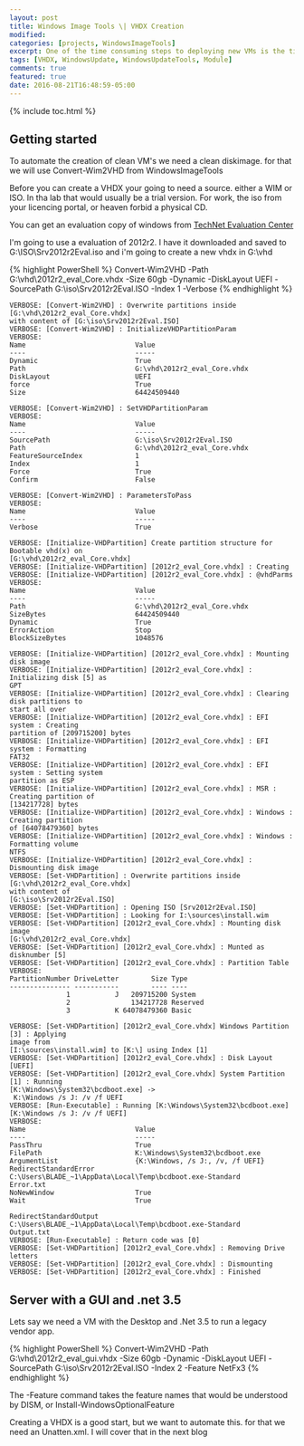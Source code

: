 ```yaml
---
layout: post
title: Windows Image Tools \| VHDX Creation
modified:
categories: [projects, WindowsImageTools]
excerpt: One of the time consuming steps to deploying new VMs is the time spend managing Images and and applying patches. I’m not big on Golden images. I tend to use a fully patched VHDX or VMDK  and let DSC handle the configuration and software. This is not the fastest, and at scale you need to create more then one image based on what saves the most time.  (IIS, SQL, Exchange, etc…).
tags: [VHDX, WindowsUpdate, WindowsUpdateTools, Module]
comments: true
featured: true
date: 2016-08-21T16:48:59-05:00
---
```


{% include toc.html %}

 ## Getting started

To automate the creation of clean VM's we need a clean diskimage. for that we will use Convert-Wim2VHD from WindowsImageTools

Before you can create a VHDX your going to need a source. either a WIM or ISO. In tha lab that would usually be a trial version. For work, the iso from your licencing portal, or heaven forbid a physical CD.

You can get an evaluation copy of windows from [TechNet Evaluation Center](https://www.microsoft.com/en-us/evalcenter)

I'm going to use a evaluation of 2012r2. I have it downloaded and saved to G:\ISO\Srv2012r2Eval.iso and i'm going to create a new vhdx in G:\vhd 

{% highlight PowerShell %}
Convert-Wim2VHD -Path G:\vhd\2012r2_eval_Core.vhdx -Size 60gb -Dynamic -DiskLayout UEFI -SourcePath G:\iso\Srv2012r2Eval.ISO -Index 1 -Verbose
{% endhighlight %}

~~~
VERBOSE: [Convert-Wim2VHD] : Overwrite partitions inside [G:\vhd\2012r2_eval_Core.vhdx] 
with content of [G:\iso\Srv2012r2Eval.ISO]
VERBOSE: [Convert-Wim2VHD] : InitializeVHDPartitionParam
VERBOSE:
Name                           Value
----                           -----
Dynamic                        True
Path                           G:\vhd\2012r2_eval_Core.vhdx
DiskLayout                     UEFI
force                          True
Size                           64424509440

VERBOSE: [Convert-Wim2VHD] : SetVHDPartitionParam
VERBOSE:
Name                           Value
----                           -----
SourcePath                     G:\iso\Srv2012r2Eval.ISO
Path                           G:\vhd\2012r2_eval_Core.vhdx
FeatureSourceIndex             1
Index                          1
Force                          True
Confirm                        False

VERBOSE: [Convert-Wim2VHD] : ParametersToPass
VERBOSE:
Name                           Value
----                           -----
Verbose                        True

VERBOSE: [Initialize-VHDPartition] Create partition structure for Bootable vhd(x) on 
[G:\vhd\2012r2_eval_Core.vhdx]
VERBOSE: [Initialize-VHDPartition] [2012r2_eval_Core.vhdx] : Creating
VERBOSE: [Initialize-VHDPartition] [2012r2_eval_Core.vhdx] : @vhdParms
VERBOSE:
Name                           Value
----                           -----
Path                           G:\vhd\2012r2_eval_Core.vhdx
SizeBytes                      64424509440
Dynamic                        True
ErrorAction                    Stop
BlockSizeBytes                 1048576

VERBOSE: [Initialize-VHDPartition] [2012r2_eval_Core.vhdx] : Mounting disk image
VERBOSE: [Initialize-VHDPartition] [2012r2_eval_Core.vhdx] : Initializing disk [5] as 
GPT
VERBOSE: [Initialize-VHDPartition] [2012r2_eval_Core.vhdx] : Clearing disk partitions to 
start all over
VERBOSE: [Initialize-VHDPartition] [2012r2_eval_Core.vhdx] : EFI system : Creating 
partition of [209715200] bytes
VERBOSE: [Initialize-VHDPartition] [2012r2_eval_Core.vhdx] : EFI system : Formatting 
FAT32
VERBOSE: [Initialize-VHDPartition] [2012r2_eval_Core.vhdx] : EFI system : Setting system 
partition as ESP
VERBOSE: [Initialize-VHDPartition] [2012r2_eval_Core.vhdx] : MSR : Creating partition of 
[134217728] bytes
VERBOSE: [Initialize-VHDPartition] [2012r2_eval_Core.vhdx] : Windows : Creating partition 
of [64078479360] bytes
VERBOSE: [Initialize-VHDPartition] [2012r2_eval_Core.vhdx] : Windows : Formatting volume 
NTFS
VERBOSE: [Initialize-VHDPartition] [2012r2_eval_Core.vhdx] : Dismounting disk image
VERBOSE: [Set-VHDPartition] : Overwrite partitions inside [G:\vhd\2012r2_eval_Core.vhdx] 
with content of
[G:\iso\Srv2012r2Eval.ISO]
VERBOSE: [Set-VHDPartition] : Opening ISO [Srv2012r2Eval.ISO]
VERBOSE: [Set-VHDPartition] : Looking for I:\sources\install.wim
VERBOSE: [Set-VHDPartition] [2012r2_eval_Core.vhdx] : Mounting disk image 
[G:\vhd\2012r2_eval_Core.vhdx]
VERBOSE: [Set-VHDPartition] [2012r2_eval_Core.vhdx] : Munted as disknumber [5]
VERBOSE: [Set-VHDPartition] [2012r2_eval_Core.vhdx] : Partition Table
VERBOSE:
PartitionNumber DriveLetter        Size Type
--------------- -----------        ---- ----
              1           J   209715200 System
              2               134217728 Reserved
              3           K 64078479360 Basic

VERBOSE: [Set-VHDPartition] [2012r2_eval_Core.vhdx] Windows Partition [3] : Applying 
image from
[I:\sources\install.wim] to [K:\] using Index [1]
VERBOSE: [Set-VHDPartition] [2012r2_eval_Core.vhdx] : Disk Layout [UEFI]
VERBOSE: [Set-VHDPartition] [2012r2_eval_Core.vhdx] System Partition [1] : Running 
[K:\Windows\System32\bcdboot.exe] ->
 K:\Windows /s J: /v /f UEFI
VERBOSE: [Run-Executable] : Running [K:\Windows\System32\bcdboot.exe] 
[K:\Windows /s J: /v /f UEFI]
VERBOSE:
Name                           Value
----                           -----
PassThru                       True
FilePath                       K:\Windows\System32\bcdboot.exe
ArgumentList                   {K:\Windows, /s J:, /v, /f UEFI}
RedirectStandardError          C:\Users\BLADE_~1\AppData\Local\Temp\bcdboot.exe-Standard
Error.txt
NoNewWindow                    True
Wait                           True

RedirectStandardOutput         C:\Users\BLADE_~1\AppData\Local\Temp\bcdboot.exe-Standard
Output.txt
VERBOSE: [Run-Executable] : Return code was [0]
VERBOSE: [Set-VHDPartition] [2012r2_eval_Core.vhdx] : Removing Drive letters
VERBOSE: [Set-VHDPartition] [2012r2_eval_Core.vhdx] : Dismounting
VERBOSE: [Set-VHDPartition] [2012r2_eval_Core.vhdx] : Finished
~~~

## Server with a GUI and .net 3.5

Lets say we need a VM with the Desktop and .Net 3.5 to run a legacy vendor app.

{% highlight PowerShell %}
Convert-Wim2VHD -Path G:\vhd\2012r2_eval_gui.vhdx -Size 60gb -Dynamic -DiskLayout UEFI -SourcePath G:\iso\Srv2012r2Eval.ISO -Index 2 -Feature NetFx3
{% endhighlight %}

The -Feature command takes the feature names that would be understood by DISM, or Install-WindowsOptionalFeature

Creating a VHDX is a good start, but we want to automate this. for that we need an Unatten.xml. I will cover that in the next blog
